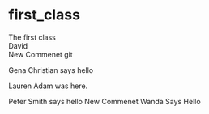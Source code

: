 # first_class
The first class  
David  
New Commenet  git



Gena Christian says hello

Lauren Adam was here.

Peter Smith says hello
New Commenet
Wanda Says Hello
